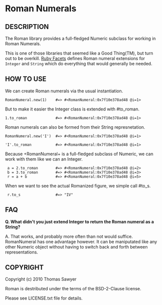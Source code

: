Roman Numerals
==============

DESCRIPTION
-----------

The Roman library provides a full-fledged Numeric subclass
for working in Roman Numerals.

This is one of those libraries that seemed like a Good Thing(TM),
but turn out to be overkill. [Ruby Facets](http://rubyworks.github.com/facets)
defines Roman numeral extensions for `Integer` and `String` which do 
everything that would generally be needed.


HOW TO USE
----------

We can create Roman numerals via the usual instantiation.

    RomanNumeral.new(1)    #=> #<RomanNumeral:0x7f10e378ad48 @i=1>

But to make it easier the Integer class is extended with #to_roman.

    1.to_roman             #=> #<RomanNumeral:0x7f10e378ad48 @i=1>

Roman numerals can also be formed from their String represnetation.

    RomanNumeral.new('I')  #=> #<RomanNumeral:0x7f10e378ad48 @i=1>

    'I'.to_roman           #=> #<RomanNumeral:0x7f10e378ad48 @i=1>

Because +RomanNumeral+ is a full-fledged subclass of Numeric,
we can work with them like we can an Integer.

     a = 2.to_roman        #=> #<RomanNumeral:0x7f10e378ad48 @i=2>
     b = 3.to_roman        #=> #<RomanNumeral:0x7f10e378ad48 @i=3>
     r = a + b             #=> #<RomanNumeral:0x7f10e378ad48 @i=5>

When we want to see the actual Romanized figure, we simple
call #to_s.

     r.to_s                #=> "IV"


FAQ
---

<b>Q. What didn't you just extend Integer to return the Roman
numeral as a String?</b>

A. That works, and probably more often than not would suffice.
RomanNumeral has one advantage however. It can be maniputated
like any other Numeric object without having to switch back and
forth between representations.


COPYRIGHT
---------

Copyright (c) 2010 Thomas Sawyer

Roman is destributed under the terms of the BSD-2-Clause license.

Please see LICENSE.txt file for details.

